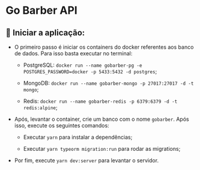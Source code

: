 # Go Barber API

## :horse_racing: Iniciar a aplicação:

- O primeiro passo é iniciar os containers do docker referentes aos banco de dados. Para isso basta executar no terminal:

  - PostgreSQL: `docker run --name gobarber-pg -e POSTGRES_PASSWORD=docker -p 5433:5432 -d postgres`;

  - MongoDB: `docker run --name gobarber-mongo -p 27017:27017 -d -t mongo`;

  - Redis: `docker run --name gobarber-redis -p 6379:6379 -d -t redis:alpine`;

- Após, levantar o container, crie um banco com o nome `gobarber`. Após isso, execute os seguintes comandos:

  - Executar `yarn` para instalar a dependências;

  - Executar `yarn typeorm migration:run` para rodar as migrations;

- Por fim, execute `yarn dev:server` para levantar o servidor.
